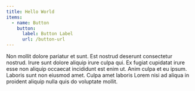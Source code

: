 ```yaml
---
title: Hello World
items:
  - name: Button
    button:
      label: Button Label
      url: /button-url
---
```


Non mollit dolore pariatur et sunt. Est nostrud deserunt consectetur nostrud. Irure sunt dolore aliquip irure culpa qui. Ex fugiat cupidatat irure esse non aliquip occaecat incididunt est enim ut. Anim culpa et eu ipsum. Laboris sunt non eiusmod amet. Culpa amet laboris Lorem nisi ad aliqua in proident aliquip nulla quis do voluptate mollit.
